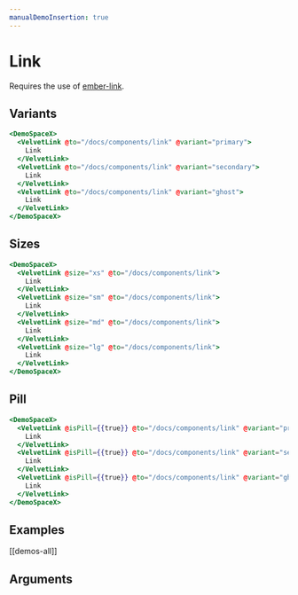 ```yaml
---
manualDemoInsertion: true
---
```


# Link

Requires the use of [ember-link](https://buschtoens.github.io/ember-link/).

## Variants

```hbs preview-template
<DemoSpaceX>
  <VelvetLink @to="/docs/components/link" @variant="primary">
    Link
  </VelvetLink>
  <VelvetLink @to="/docs/components/link" @variant="secondary">
    Link
  </VelvetLink>
  <VelvetLink @to="/docs/components/link" @variant="ghost">
    Link
  </VelvetLink>
</DemoSpaceX>
```

## Sizes

```hbs preview-template
<DemoSpaceX>
  <VelvetLink @size="xs" @to="/docs/components/link">
    Link
  </VelvetLink>
  <VelvetLink @size="sm" @to="/docs/components/link">
    Link
  </VelvetLink>
  <VelvetLink @size="md" @to="/docs/components/link">
    Link
  </VelvetLink>
  <VelvetLink @size="lg" @to="/docs/components/link">
    Link
  </VelvetLink>
</DemoSpaceX>
```

## Pill

```hbs preview-template
<DemoSpaceX>
  <VelvetLink @isPill={{true}} @to="/docs/components/link" @variant="primary">
    Link
  </VelvetLink>
  <VelvetLink @isPill={{true}} @to="/docs/components/link" @variant="secondary">
    Link
  </VelvetLink>
  <VelvetLink @isPill={{true}} @to="/docs/components/link" @variant="ghost">
    Link
  </VelvetLink>
</DemoSpaceX>
```

## Examples

[[demos-all]]

## Arguments

<!-- args-table: velvet-link -->

